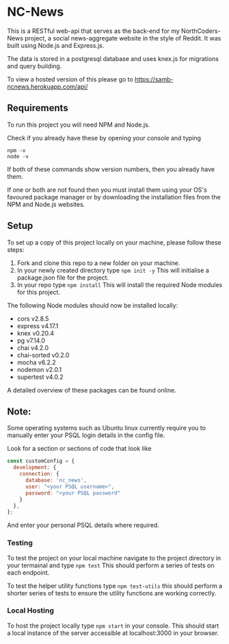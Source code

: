 # NC-News
This is a RESTful web-api that serves as the back-end for my NorthCoders-News project, a social news-aggregate website in the style of Reddit. It was built using Node.js and Express.js.

The data is stored in a postgresql database and uses knex.js for migrations and query building.

To view a hosted version of this please go to https://samb-ncnews.herokuapp.com/api/

## Requirements
To run this project you will need NPM and Node.js.

Check if you already have these by opening your console and typing 
```
npm -v
node -v
```
If both of these commands show version numbers, then you already have them.

If one or both are not found then you must install them using your OS's favoured package manager or by downloading the installation files from the NPM and Node.js websites.

## Setup
To set up a copy of this project locally on your machine, please follow these steps:

1. Fork and clone this repo to a new folder on your machine.
2. In your newly created directory type `npm init -y` This will initialise a package.json file for the project.
3. In your repo type `npm install` This will install the required Node modules for this project.

The following Node modules should now be installed locally:

* cors v2.8.5
* express v4.17.1
* knex v0.20.4
* pg v7.14.0
* chai v4.2.0
* chai-sorted v0.2.0
* mocha v6.2.2
* nodemon v2.0.1
* supertest v4.0.2

A detailed overview of these packages can be found online.

## Note:
Some operating systems such as Ubuntu linux currently require you to manually enter your PSQL login details in the config file.

Look for a section or sections of code that look like
```js
const customConfig = {
  development: {
    connection: {
      database: 'nc_news',
      user: "<your PSQL username>",
      password: "<your PSQL password"
    }
  },
};
```
And enter your personal PSQL details where required. 

### Testing
To test the project on your local machine navigate to the project directory in your termainal and type 
```npm test```
This should perform a series of tests on each endpoint.

To test the helper utility functions type ```npm test-utils``` this should perform a shorter series of tests to ensure the utility functions are working correctly.

### Local Hosting
To host the project locally type ```npm start``` in your console. This should start a local instance of the server accessible at localhost:3000 in your browser.